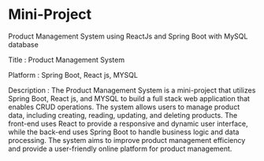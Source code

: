 # Mini-Project
Product Management System using ReactJs and Spring Boot with MySQL database

Title : Product Management System

Platform : Spring Boot, React js, MYSQL

Description : The Product Management System is a mini-project that utilizes Spring Boot, React js, and MYSQL to build a full
stack web application that enables CRUD operations. The system allows users to manage product data, including
creating, reading, updating, and deleting products. The front-end uses React to provide a responsive and dynamic
user interface, while the back-end uses Spring Boot to handle business logic and data processing. The system aims
to improve product management efficiency and provide a user-friendly online platform for product management.

